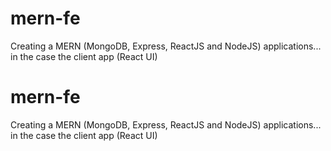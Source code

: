 # mern-fe
Creating a MERN (MongoDB, Express, ReactJS and NodeJS) applications... in the case the client app (React UI)
# mern-fe
Creating a MERN (MongoDB, Express, ReactJS and NodeJS) applications... in the case the client app (React UI)
